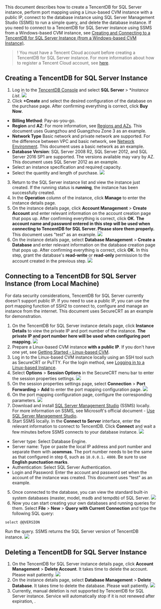 This document describes how to create a TencentDB for SQL Server instance, perform port mapping using a Linux-based CVM instance with a public IP, connect to the database instance using SQL Server Management Studio (SSMS) to run a simple query, and delete the database instance.
If you need to connect to a TencentDB for SQL Server instance using SSMS from a Windows-based CVM instance, see [Creating and Connecting to a TencentDB for SQL Server Instance (from a Windows-based CVM Instance)](https://intl.cloud.tencent.com/document/product/238/11626).

>! You must have a Tencent Cloud account before creating a TencentDB for SQL Server instance. For more information about how to register a Tencent Cloud account, see [here](https://cloud.tencent.com/document/product/378/17985).

## Creating a TencentDB for SQL Server Instance
1. Log in to the [TencentDB Console](https://console.cloud.tencent.com/cdb) and select **SQL Server** > **Instance List*.
![](https://main.qcloudimg.com/raw/54a8f7715ece96bf548501e01a71b53f.png)
2. Click **+Create** and select the desired configuration of the database on the purchase page. After confirming everything is correct, click **Buy Now**.
 - **Billing Method**: Pay-as-you-go.
 - **Region** and **AZ**: For more information, see [Regions and AZs](https://intl.cloud.tencent.com/document/product/238/7520). This document uses Guangzhou and Guangzhou Zone 3 as an example.
 - **Network Type** Basic network and private network are supported. For the difference between VPC and basic network, see [Network Environment](https://intl.cloud.tencent.com/document/product/213/5227). This document uses a basic network as an example.
 - **Database Version**: SQL Server 2008 R2, SQL Server 2012, and SQL Server 2016 SP1 are supported. The versions available may vary by AZ. This document uses SQL Server 2012 as an example.
 - Select an instance specification and required capacity.
 - Select the quantity and length of purchase.
![](https://main.qcloudimg.com/raw/7ead0ec46e5cb4311d7519c9476d1b1f.png)
3. Return to the SQL Server instance list and view the instance just created. If the running status is **running**, the instance has been successfully created.
4. In the **Operation** column of the instance, click **Manage** to enter the instance details page.
5. On the instance details page, click **Account Management** > **Create Account** and enter relevant information on the account creation page that pops up. After confirming everything is correct, click **OK**.
**The account name and password entered in this step will be used when connecting to TencentDB for SQL Server. Please store them properly.** This document uses "test" as an example.
![](https://main.qcloudimg.com/raw/c7bbc414640b605570305235f1cf38b5.png)
6. On the instance details page, select **Database Management** > **Create a Database** and enter relevant information on the database creation page that pops up. After confirming everything is correct, click **OK**.
In this step, grant the database's **read-write** or **read-only** permission to the account created in the previous step.
![](https://main.qcloudimg.com/raw/00b91db7079783fcc468af4bf501776a.png)

## Connecting to a TencentDB for SQL Server Instance (from Local Machine)
For data security considerations, TencentDB for SQL Server currently doesn't support public IP. If you need to use a public IP, you can use the port mapping function of SSH2 to connect to, configure and manage an instance from the internet. This document uses SecureCRT as an example for demonstration.
1. On the TencentDB for SQL Server instance details page, click **Instance Details** to view the private IP and port number of the instance. **The private IP and port number here will be used when configuring port mapping.**
![](https://main.qcloudimg.com/raw/c92e46d1d767daef089cf689b4c11a5c.png)
2. Prepare a Linux-based CVM instance **with a public IP**. If you don't have one yet, see [Getting Started - Linux-based CVM](https://intl.cloud.tencent.com/document/product/213/2936).
3. Log in to the Linux-based CVM instance locally using an SSH tool such as SecureCRT or PuTTY. For the login method, see [Logging in to a Linux-based Instance](https://intl.cloud.tencent.com/document/product/213/5436).
4. Select **Options** > **Session Options** in the SecureCRT menu bar to enter the session properties settings.
![](//mc.qcloudimg.com/static/img/6f48c98d69986fd497535ec8760a0a49/image.png)
5. On the session properties settings page, select **Connection** > **Port Forwarding** > **Add** to enter the port mapping configuration page.
![](//mc.qcloudimg.com/static/img/8a489ede3e8ae598a6530e77b9481eab/image.png)
6. On the port mapping configuration page, configure the corresponding parameters.
![](https://main.qcloudimg.com/raw/6b6b4a0ee3982ef6ec2261ce8cfc5559.png)
7. Download and install [SQL Server Management Studio](https://docs.microsoft.com/en-us/sql/ssms/download-sql-server-management-studio-ssms) (SSMS) locally. For more information on SSMS, see Microsoft's official document - [Use SQL Server Management Studio](https://docs.microsoft.com/zh-cn/sql/database-engine/use-sql-server-management-studio?view=sql-server-2014).
8. Start SSMS locally. In the **Connect to Server** interface, enter the relevant information to connect to TencentDB. Click **Connect** and wait a few minutes before SSMS connects to your database instance.
![](//mc.qcloudimg.com/static/img/1cac47c4fc515d30d2cb5a0ef0141e22/image.png)
 - Server type: Select Database Engine.
 - Server name: Type or paste the local IP address and port number and separate them with a**commas**. The port number needs to be the same as that configured in step 6, such as `10.0.0.1，4000`. Be sure to use **English punctuation marks**.
 - Authentication: Select SQL Server Authentication.
 - Login and Password: Enter the account and password set when the account of the instance was created. This document uses "test" as an example.
5. Once connected to the database, you can view the standard built-in system databases (master, model, msdb and tempdb) of SQL Server.
![](//mc.qcloudimg.com/static/img/a39d9db6f6a4050d1fa4285a53b55157/image.png)
6. Now you can start creating your own databases and running queries for them. Select **File** > **New** > **Query with Current Connection** and type the following SQL query:
```
select @@VERSION
```
Run the query. SSMS returns the SQL Server version of TencentDB instance.
![](//mc.qcloudimg.com/static/img/fbf64c03c7addda9c80fdd3dac7bbebb/image.png)

## Deleting a TencentDB for SQL Server Instance
1. On the TencentDB for SQL Server instance details page, click **Account Management** > **Delete Account**. It takes time to delete the account. Please wait patiently.
![](https://main.qcloudimg.com/raw/0e668ae3c6f69d5a6c58d40aa0af1e49.png)
2. On the instance details page, select **Database Management** > **Delete Database**. It takes time to delete the database. Please wait patiently.
![](https://main.qcloudimg.com/raw/146965f91d643c86ed2dd416ad67d728.png)
3. Currently, manual deletion is not supported by TencentDB for SQL Server instance. Service will automatically stop if it is not renewed after expiration, .




